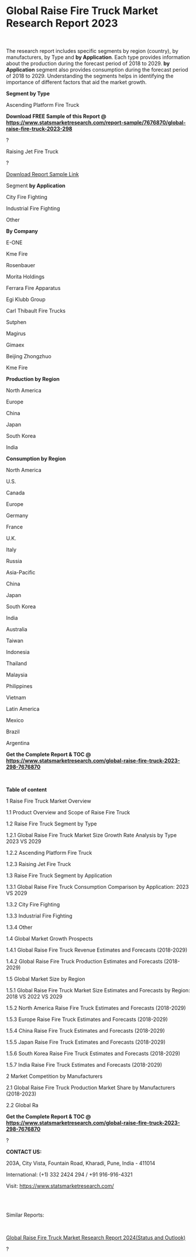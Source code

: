 <h1>Global Raise Fire Truck Market Research Report 2023</h1><br/><p>The research report includes specific segments by region (country), by manufacturers, by Type and <strong>by Application</strong>. Each type provides information about the production during the forecast period of 2018 to 2029. <strong>by Application</strong> segment also provides consumption during the forecast period of 2018 to 2029. Understanding the segments helps in identifying the importance of different factors that aid the market growth.</p>
 
 
 
 <p><strong>Segment by Type</strong></p>
 
 
 
 <p>Ascending Platform Fire Truck</p>
 
 
 
 <div><b>Download FREE Sample of this Report @ <a href="https://www.statsmarketresearch.com/download-free-sample/7676870/global-raise-fire-truck-2023-298">https://www.statsmarketresearch.com/report-sample/7676870/global-raise-fire-truck-2023-298</a></b></div>
 
 
 
 <p>? </p>
 
 
 
 <p>Raising Jet Fire Truck</p>
 
 
 
 <p>? </p>
 
 
 
 <p><a href="https://www.statsmarketresearch.com/download-free-sample/7676870/global-raise-fire-truck-2023-298">Download Report Sample Link</a></p>
 
 
 
 <p>Segment <strong>by Application</strong></p>
 
 
 
 <p>City Fire Fighting</p>
 
 
 
 <p>Industrial Fire Fighting</p>
 
 
 
 <p>Other</p>
 
 
 
 <p><strong>By Company</strong></p>
 
 
 
 <p>E-ONE</p>
 
 
 
 <p>Kme Fire</p>
 
 
 
 <p>Rosenbauer</p>
 
 
 
 <p>Morita Holdings</p>
 
 
 
 <p>Ferrara Fire Apparatus</p>
 
 
 
 <p>Egi Klubb Group</p>
 
 
 
 <p>Carl Thibault Fire Trucks</p>
 
 
 
 <p>Sutphen</p>
 
 
 
 <p>Magirus</p>
 
 
 
 <p>Gimaex</p>
 
 
 
 <p>Beijing Zhongzhuo</p>
 
 
 
 <p>Kme Fire</p>
 
 
 
 <p><strong>Production by Region</strong></p>
 
 
 
 <p>North America</p>
 
 
 
 <p>Europe</p>
 
 
 
 <p>China</p>
 
 
 
 <p>Japan</p>
 
 
 
 <p>South Korea</p>
 
 
 
 <p>India</p>
 
 
 
 <p><strong>Consumption by Region</strong></p>
 
 
 
 <p>North America</p>
 
 
 
 <p>U.S.</p>
 
 
 
 <p>Canada</p>
 
 
 
 <p>Europe</p>
 
 
 
 <p>Germany</p>
 
 
 
 <p>France</p>
 
 
 
 <p>U.K.</p>
 
 
 
 <p>Italy</p>
 
 
 
 <p>Russia</p>
 
 
 
 <p>Asia-Pacific</p>
 
 
 
 <p>China</p>
 
 
 
 <p>Japan</p>
 
 
 
 <p>South Korea</p>
 
 
 
 <p>India</p>
 
 
 
 <p>Australia</p>
 
 
 
 <p>Taiwan</p>
 
 
 
 <p>Indonesia</p>
 
 
 
 <p>Thailand</p>
 
 
 
 <p>Malaysia</p>
 
 
 
 <p>Philippines</p>
 
 
 
 <p>Vietnam</p>
 
 
 
 <p>Latin America</p>
 
 
 
 <p>Mexico</p>
 
 
 
 <p>Brazil</p>
 
 
 
 <p>Argentina</p>
 
 
 
 <div><b>Get the Complete Report & TOC @ <a href="https://www.statsmarketresearch.com/global-raise-fire-truck-2023-298-7676870">https://www.statsmarketresearch.com/global-raise-fire-truck-2023-298-7676870</a></b></div>
 
 
 
 <p><br />
 
 <b>Table of content</b></p>
 
 
 
 <p>1 Raise Fire Truck Market Overview<br />
 
 1.1 Product Overview and Scope of Raise Fire Truck<br />
 
 1.2 Raise Fire Truck Segment by Type<br />
 
 1.2.1 Global Raise Fire Truck Market Size Growth Rate Analysis by Type 2023 VS 2029<br />
 
 1.2.2 Ascending Platform Fire Truck<br />
 
 1.2.3 Raising Jet Fire Truck<br />
 
 1.3 Raise Fire Truck Segment by Application<br />
 
 1.3.1 Global Raise Fire Truck Consumption Comparison by Application: 2023 VS 2029<br />
 
 1.3.2 City Fire Fighting<br />
 
 1.3.3 Industrial Fire Fighting<br />
 
 1.3.4 Other<br />
 
 1.4 Global Market Growth Prospects<br />
 
 1.4.1 Global Raise Fire Truck Revenue Estimates and Forecasts (2018-2029)<br />
 
 1.4.2 Global Raise Fire Truck Production Estimates and Forecasts (2018-2029)<br />
 
 1.5 Global Market Size by Region<br />
 
 1.5.1 Global Raise Fire Truck Market Size Estimates and Forecasts by Region: 2018 VS 2022 VS 2029<br />
 
 1.5.2 North America Raise Fire Truck Estimates and Forecasts (2018-2029)<br />
 
 1.5.3 Europe Raise Fire Truck Estimates and Forecasts (2018-2029)<br />
 
 1.5.4 China Raise Fire Truck Estimates and Forecasts (2018-2029)<br />
 
 1.5.5 Japan Raise Fire Truck Estimates and Forecasts (2018-2029)<br />
 
 1.5.6 South Korea Raise Fire Truck Estimates and Forecasts (2018-2029)<br />
 
 1.5.7 India Raise Fire Truck Estimates and Forecasts (2018-2029)<br />
 
 2 Market Competition by Manufacturers<br />
 
 2.1 Global Raise Fire Truck Production Market Share by Manufacturers (2018-2023)<br />
 
 2.2 Global Ra</p>
 
 
 
 <div><b>Get the Complete Report & TOC @ <a href="https://www.statsmarketresearch.com/global-raise-fire-truck-2023-298-7676870">https://www.statsmarketresearch.com/global-raise-fire-truck-2023-298-7676870</a></b></div>
 
 
 
 <p>? </p>
 
 
 
 <p><b>CONTACT US:</b><br />
 
 203A, City Vista, Fountain Road, Kharadi, Pune, India - 411014<br />
 
 International: (+1) 332 2424 294 / +91 916-916-4321<br />
 
 Visit: <a href="https://www.statsmarketresearch.com/">https://www.statsmarketresearch.com/</a><br />
 
 <br />
 
 <br />
 
 Similar Reports:<br />
 
 <br />
 
 <a href="https://www.statsmarketresearch.com/global-raise-fire-truck-2024-558-8007753">Global Raise Fire Truck Market Research Report 2024(Status and Outlook)</a><br />
 
 ? </p>